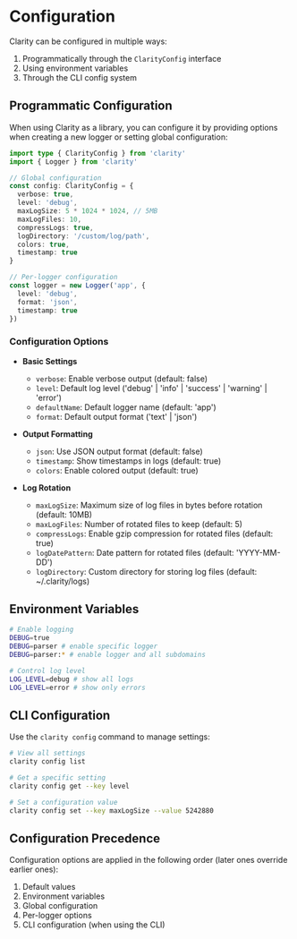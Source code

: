 # Configuration

Clarity can be configured in multiple ways:

1. Programmatically through the `ClarityConfig` interface
2. Using environment variables
3. Through the CLI config system

## Programmatic Configuration

When using Clarity as a library, you can configure it by providing options when creating a new logger or setting global configuration:

```typescript
import type { ClarityConfig } from 'clarity'
import { Logger } from 'clarity'

// Global configuration
const config: ClarityConfig = {
  verbose: true,
  level: 'debug',
  maxLogSize: 5 * 1024 * 1024, // 5MB
  maxLogFiles: 10,
  compressLogs: true,
  logDirectory: '/custom/log/path',
  colors: true,
  timestamp: true
}

// Per-logger configuration
const logger = new Logger('app', {
  level: 'debug',
  format: 'json',
  timestamp: true
})
```

### Configuration Options

- **Basic Settings**
  - `verbose`: Enable verbose output (default: false)
  - `level`: Default log level ('debug' | 'info' | 'success' | 'warning' | 'error')
  - `defaultName`: Default logger name (default: 'app')
  - `format`: Default output format ('text' | 'json')

- **Output Formatting**
  - `json`: Use JSON output format (default: false)
  - `timestamp`: Show timestamps in logs (default: true)
  - `colors`: Enable colored output (default: true)

- **Log Rotation**
  - `maxLogSize`: Maximum size of log files in bytes before rotation (default: 10MB)
  - `maxLogFiles`: Number of rotated files to keep (default: 5)
  - `compressLogs`: Enable gzip compression for rotated files (default: true)
  - `logDatePattern`: Date pattern for rotated files (default: 'YYYY-MM-DD')
  - `logDirectory`: Custom directory for storing log files (default: ~/.clarity/logs)

## Environment Variables

```bash
# Enable logging
DEBUG=true
DEBUG=parser # enable specific logger
DEBUG=parser:* # enable logger and all subdomains

# Control log level
LOG_LEVEL=debug # show all logs
LOG_LEVEL=error # show only errors
```

## CLI Configuration

Use the `clarity config` command to manage settings:

```bash
# View all settings
clarity config list

# Get a specific setting
clarity config get --key level

# Set a configuration value
clarity config set --key maxLogSize --value 5242880
```

## Configuration Precedence

Configuration options are applied in the following order (later ones override earlier ones):

1. Default values
2. Environment variables
3. Global configuration
4. Per-logger options
5. CLI configuration (when using the CLI)
